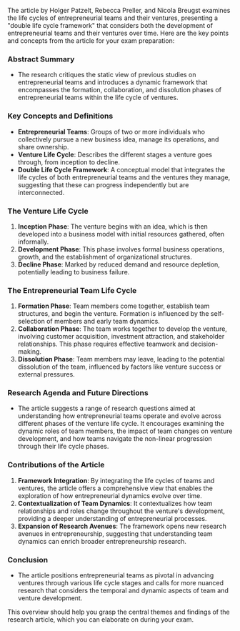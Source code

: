 The article by Holger Patzelt, Rebecca Preller, and Nicola Breugst examines the life cycles of entrepreneurial teams and their ventures, presenting a "double life cycle framework" that considers both the development of entrepreneurial teams and their ventures over time. Here are the key points and concepts from the article for your exam preparation:

### Abstract Summary

- The research critiques the static view of previous studies on entrepreneurial teams and introduces a dynamic framework that encompasses the formation, collaboration, and dissolution phases of entrepreneurial teams within the life cycle of ventures.

### Key Concepts and Definitions

- **Entrepreneurial Teams**: Groups of two or more individuals who collectively pursue a new business idea, manage its operations, and share ownership.
- **Venture Life Cycle**: Describes the different stages a venture goes through, from inception to decline.
- **Double Life Cycle Framework**: A conceptual model that integrates the life cycles of both entrepreneurial teams and the ventures they manage, suggesting that these can progress independently but are interconnected.

### The Venture Life Cycle

1. **Inception Phase**: The venture begins with an idea, which is then developed into a business model with initial resources gathered, often informally.
2. **Development Phase**: This phase involves formal business operations, growth, and the establishment of organizational structures.
3. **Decline Phase**: Marked by reduced demand and resource depletion, potentially leading to business failure.

### The Entrepreneurial Team Life Cycle

1. **Formation Phase**: Team members come together, establish team structures, and begin the venture. Formation is influenced by the self-selection of members and early team dynamics.
2. **Collaboration Phase**: The team works together to develop the venture, involving customer acquisition, investment attraction, and stakeholder relationships. This phase requires effective teamwork and decision-making.
3. **Dissolution Phase**: Team members may leave, leading to the potential dissolution of the team, influenced by factors like venture success or external pressures.

### Research Agenda and Future Directions

- The article suggests a range of research questions aimed at understanding how entrepreneurial teams operate and evolve across different phases of the venture life cycle. It encourages examining the dynamic roles of team members, the impact of team changes on venture development, and how teams navigate the non-linear progression through their life cycle phases.

### Contributions of the Article

1. **Framework Integration**: By integrating the life cycles of teams and ventures, the article offers a comprehensive view that enables the exploration of how entrepreneurial dynamics evolve over time.
2. **Contextualization of Team Dynamics**: It contextualizes how team relationships and roles change throughout the venture's development, providing a deeper understanding of entrepreneurial processes.
3. **Expansion of Research Avenues**: The framework opens new research avenues in entrepreneurship, suggesting that understanding team dynamics can enrich broader entrepreneurship research.

### Conclusion

- The article positions entrepreneurial teams as pivotal in advancing ventures through various life cycle stages and calls for more nuanced research that considers the temporal and dynamic aspects of team and venture development.

This overview should help you grasp the central themes and findings of the research article, which you can elaborate on during your exam.